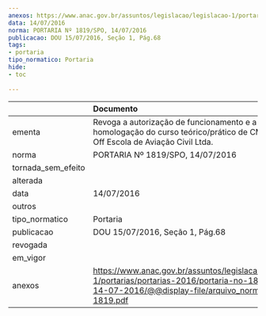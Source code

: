 ```yaml
---
anexos: https://www.anac.gov.br/assuntos/legislacao/legislacao-1/portarias/portarias-2016/portaria-no-1819-spo-14-07-2016/@@display-file/arquivo_norma/PA2016-1819.pdf
data: 14/07/2016
norma: PORTARIA Nº 1819/SPO, 14/07/2016
publicacao: DOU 15/07/2016, Seção 1, Pág.68
tags:
- portaria
tipo_normatico: Portaria
hide: 
- toc 
 
---
```


|                    | Documento                                                                                                                                                      |
|:-------------------|:---------------------------------------------------------------------------------------------------------------------------------------------------------------|
| ementa             | Revoga a autorização de funcionamento e a homologação do curso teórico/prático de CMV da Take Off Escola de Aviação Civil Ltda.                                |
| norma              | PORTARIA Nº 1819/SPO, 14/07/2016                                                                                                                               |
| tornada_sem_efeito |                                                                                                                                                                |
| alterada           |                                                                                                                                                                |
| data               | 14/07/2016                                                                                                                                                     |
| outros             |                                                                                                                                                                |
| tipo_normatico     | Portaria                                                                                                                                                       |
| publicacao         | DOU 15/07/2016, Seção 1, Pág.68                                                                                                                                |
| revogada           |                                                                                                                                                                |
| em_vigor           |                                                                                                                                                                |
| anexos             | https://www.anac.gov.br/assuntos/legislacao/legislacao-1/portarias/portarias-2016/portaria-no-1819-spo-14-07-2016/@@display-file/arquivo_norma/PA2016-1819.pdf |